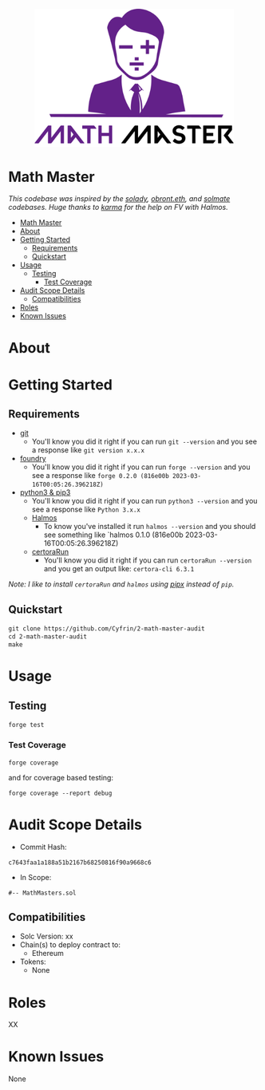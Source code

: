 <p align="center">
<img src="./images/math-master.png" width="400" alt="math-master">
<br/>

# Math Master

_This codebase was inspired by the [solady](https://github.com/Vectorized/solady), [obront.eth](https://twitter.com/zachobront), and [solmate](https://github.com/transmissions11/solmate) codebases. Huge thanks to [karma](https://twitter.com/0xkarmacoma) for the help on FV with Halmos._

- [Math Master](#math-master)
- [About](#about)
- [Getting Started](#getting-started)
  - [Requirements](#requirements)
  - [Quickstart](#quickstart)
- [Usage](#usage)
  - [Testing](#testing)
    - [Test Coverage](#test-coverage)
- [Audit Scope Details](#audit-scope-details)
  - [Compatibilities](#compatibilities)
- [Roles](#roles)
- [Known Issues](#known-issues)

# About

# Getting Started

## Requirements

- [git](https://git-scm.com/book/en/v2/Getting-Started-Installing-Git)
  - You'll know you did it right if you can run `git --version` and you see a response like `git version x.x.x`
- [foundry](https://getfoundry.sh/)
  - You'll know you did it right if you can run `forge --version` and you see a response like `forge 0.2.0 (816e00b 2023-03-16T00:05:26.396218Z)`
- [python3 & pip3](https://www.python.org/downloads/)
  - You'll know you did it right if you can run `python3 --version` and you see a response like `Python 3.x.x`
  - [Halmos](https://github.com/a16z/halmos)
    - To know you've installed it run `halmos --version` and you should see something like `halmos 0.1.0 (816e00b 2023-03-16T00:05:26.396218Z)
  - [certoraRun](https://docs.certora.com/en/latest/docs/user-guide/getting-started/install.html)
    - You'll know you did it right if you can run `certoraRun --version` and you get an output like: `certora-cli 6.3.1`

_Note: I like to install `certoraRun` and `halmos` using [pipx](https://github.com/pypa/pipx) instead of `pip`._

## Quickstart

```
git clone https://github.com/Cyfrin/2-math-master-audit
cd 2-math-master-audit
make
```

# Usage

## Testing

```
forge test
```

### Test Coverage

```
forge coverage
```

and for coverage based testing:

```
forge coverage --report debug
```

# Audit Scope Details

- Commit Hash:

```
c7643faa1a188a51b2167b68250816f90a9668c6
```

- In Scope:

```
#-- MathMasters.sol
```

## Compatibilities

- Solc Version: xx
- Chain(s) to deploy contract to:
  - Ethereum
- Tokens:
  - None

# Roles

XX

# Known Issues

None
